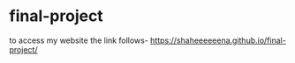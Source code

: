 # final-project
to access my website the link follows-
 https://shaheeeeeena.github.io/final-project/
